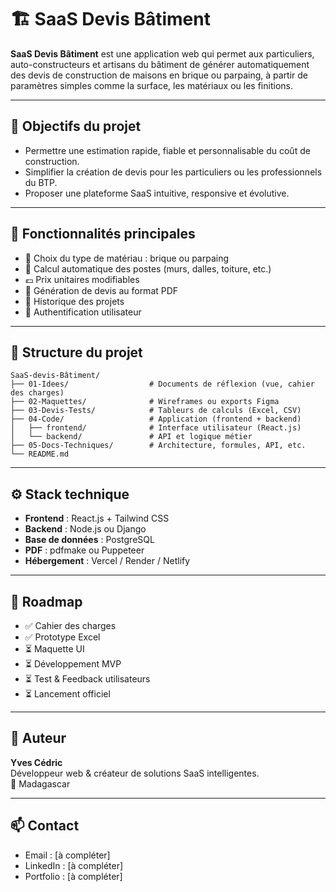 
# 🏗️ SaaS Devis Bâtiment

**SaaS Devis Bâtiment** est une application web qui permet aux particuliers, auto-constructeurs et artisans du bâtiment de générer automatiquement des devis de construction de maisons en brique ou parpaing, à partir de paramètres simples comme la surface, les matériaux ou les finitions.

---

## 📌 Objectifs du projet

- Permettre une estimation rapide, fiable et personnalisable du coût de construction.
- Simplifier la création de devis pour les particuliers ou les professionnels du BTP.
- Proposer une plateforme SaaS intuitive, responsive et évolutive.

---

## 🚀 Fonctionnalités principales

- 🧱 Choix du type de matériau : brique ou parpaing
- 📐 Calcul automatique des postes (murs, dalles, toiture, etc.)
- 💶 Prix unitaires modifiables
- 📄 Génération de devis au format PDF
- 🧾 Historique des projets
- 🔐 Authentification utilisateur

---

## 📂 Structure du projet

```
SaaS-devis-Bâtiment/
├── 01-Idees/                  # Documents de réflexion (vue, cahier des charges)
├── 02-Maquettes/              # Wireframes ou exports Figma
├── 03-Devis-Tests/            # Tableurs de calculs (Excel, CSV)
├── 04-Code/                   # Application (frontend + backend)
│   ├── frontend/              # Interface utilisateur (React.js)
│   └── backend/               # API et logique métier
├── 05-Docs-Techniques/        # Architecture, formules, API, etc.
└── README.md
```

---

## ⚙️ Stack technique

- **Frontend** : React.js + Tailwind CSS
- **Backend** : Node.js ou Django
- **Base de données** : PostgreSQL
- **PDF** : pdfmake ou Puppeteer
- **Hébergement** : Vercel / Render / Netlify

---

## 📆 Roadmap

- ✅ Cahier des charges
- ✅ Prototype Excel
- ⏳ Maquette UI
- ⏳ Développement MVP
- ⏳ Test & Feedback utilisateurs
- ⏳ Lancement officiel

---

## 🧠 Auteur

**Yves Cédric**  
Développeur web & créateur de solutions SaaS intelligentes.  
📍 Madagascar

---

## 📫 Contact

- Email : [à compléter]
- LinkedIn : [à compléter]
- Portfolio : [à compléter]
